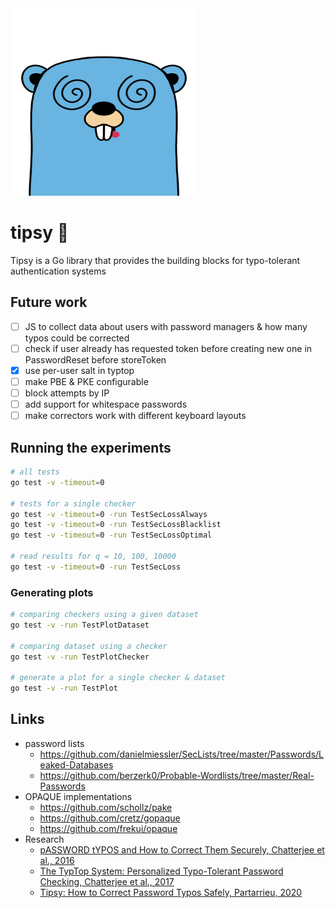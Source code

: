 <img src="static/images/gopher.png" alt="tipsy gopher" width="300" height="300"/>

# tipsy 🍻

Tipsy is a Go library that provides the building blocks for typo-tolerant authentication systems

## Future work

- [ ] JS to collect data about users with password managers & how many typos could be corrected
- [ ] check if user already has requested token before creating new one in PasswordReset before storeToken
- [x] use per-user salt in typtop
- [ ] make PBE & PKE configurable
- [ ] block attempts by IP
- [ ] add support for whitespace passwords
- [ ] make correctors work with different keyboard layouts

## Running the experiments
```bash
# all tests
go test -v -timeout=0

# tests for a single checker
go test -v -timeout=0 -run TestSecLossAlways
go test -v -timeout=0 -run TestSecLossBlacklist
go test -v -timeout=0 -run TestSecLossOptimal

# read results for q = 10, 100, 10000
go test -v -timeout=0 -run TestSecLoss
```

### Generating plots
```bash
# comparing checkers using a given dataset
go test -v -run TestPlotDataset

# comparing dataset using a checker
go test -v -run TestPlotChecker

# generate a plot for a single checker & dataset
go test -v -run TestPlot
```


## Links
* password lists
    * https://github.com/danielmiessler/SecLists/tree/master/Passwords/Leaked-Databases
    * https://github.com/berzerk0/Probable-Wordlists/tree/master/Real-Passwords
* OPAQUE implementations
    * https://github.com/schollz/pake
    * https://github.com/cretz/gopaque
    * https://github.com/frekui/opaque
* Research
    * [pASSWORD tYPOS and How to Correct Them Securely, Chatterjee et al., 2016](https://ieeexplore.ieee.org/document/7546536)
    * [The TypTop System: Personalized Typo-Tolerant Password Checking, Chatterjee et al., 2017](https://eprint.iacr.org/2017/810.pdf)
    * [Tipsy: How to Correct Password Typos Safely, Partarrieu, 2020](https://delaat.net/rp/2020-2021/p67/report.pdf)